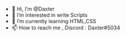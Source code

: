 - 👋 Hi, I’m @Daxter
- 👀 I’m interested in write Scripts
- 🌱 I’m currently learning HTML,CSS 
- 📫 How to reach me , Discord : Daxter#5034
